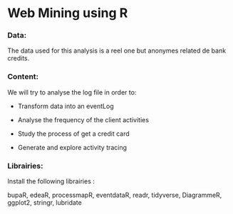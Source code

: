 # Web Mining using R

### Data:

The data used for this analysis is a reel one but anonymes related de bank credits.

### Content:

We will try to analyse the log file in order to:

  - Transform data into an eventLog
  
  - Analyse the frequency of the client activities
  
  - Study the process of get a credit card
  
  - Generate and explore activity tracing
  
### Librairies:

Install the following librairies :

bupaR, edeaR, processmapR, eventdataR, readr, tidyverse, DiagrammeR, ggplot2, stringr, lubridate
